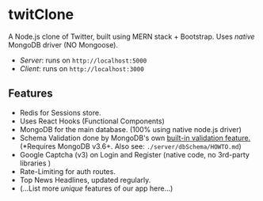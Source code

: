 # twitClone
A Node.js clone of Twitter, built using MERN stack + Bootstrap. Uses _native_ MongoDB driver 
(NO Mongoose).

- _Server_:  runs on `http://localhost:5000`
- _Client_:  runs on `http://localhost:3000`

## Features
- Redis for Sessions store.
- Uses React Hooks (Functional Components)
- MongoDB for the main database. (100% using native node.js driver)
- Schema Validation done by MongoDB's own [built-in validation feature.](https://docs.mongodb.com/manual/core/schema-validation/) (*Requires MongoDB v3.6+. Also see: `./server/dbSchema/HOWTO.md`)
- Google Captcha (v3) on Login and Register (native code, no 3rd-party libraries )
- Rate-Limiting for auth routes.
- Top News Headlines, updated regularly.
- (...List more _unique_ features of our app here...)

